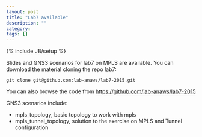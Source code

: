 ```yaml
---
layout: post
title: "Lab7 available"
description: ""
category: 
tags: []
---
```

{% include JB/setup %}

Slides and GNS3 scenarios for lab7 on MPLS are available.
You can download the material cloning the repo lab7:
```
git clone git@github.com:lab-anaws/lab7-2015.git
```
You can also browse the code from  <https://github.com/lab-anaws/lab7-2015>
    
GNS3 scenarios include:
    
* mpls_topology, basic topology to work with mpls 
* mpls_tunnel_topology, solution to the exercise on MPLS and Tunnel configuration
